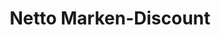 ---
title: "Netto Marken-Discount"
url: /albstadt/netto-marken-discount-kantstrasse/
shop: Supermarkt
---